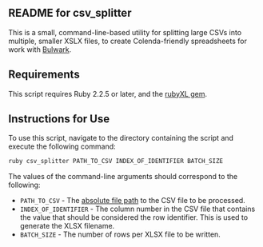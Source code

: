 ## README for csv_splitter

This is a small, command-line-based utility for splitting large CSVs into multiple, smaller XSLX files, to create Colenda-friendly spreadsheets for work with [Bulwark](https://gitlab.library.upenn.edu/repo/bulwark).

## Requirements
This script requires Ruby 2.2.5 or later, and the [rubyXL gem](https://github.com/weshatheleopard/rubyXL).

## Instructions for Use

To use this script, navigate to the directory containing the script and execute the following command:
```bash
ruby csv_splitter PATH_TO_CSV INDEX_OF_IDENTIFIER BATCH_SIZE
```
The values of the command-line arguments should correspond to the following:
* ```PATH_TO_CSV``` - The [absolute file path](https://www.computerhope.com/jargon/a/absopath.htm) to the CSV file to be processed.
* ```INDEX_OF_IDENTIFIER``` - The column number in the CSV file that contains the value that should be considered the row identifier.  This is used to generate the XLSX filename.
* ```BATCH_SIZE``` - The number of rows per XLSX file to be written.